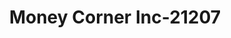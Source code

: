 ---
f_zip-code: 33948
f_state-code: FL
title: Money Corner Inc-21207
f_phone: 941-255-8766
f_city-only: Charlotte
f_address: 1931 Tamiami Trail Unit 11 Port Charlotte
f_location-unique-id: '21207'
slug: money-corner-inc-21207
updated-on: '2024-05-30T13:46:58.046Z'
created-on: '2024-05-30T13:36:59.803Z'
published-on: '2024-05-30T13:54:32.469Z'
f_city-state: cms/city/charlotte-fl.md
f_company: cms/company/money-corner-inc.md
f_state: cms/state/florida.md
layout: '[payday-loan].html'
tags: payday-loan
---
